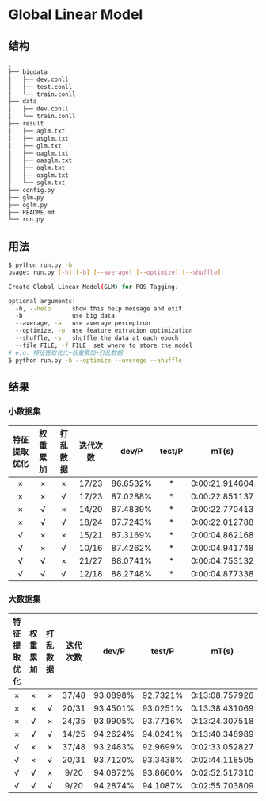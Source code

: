 # Global Linear Model

## 结构

```sh
.
├── bigdata
│   ├── dev.conll
│   ├── test.conll
│   └── train.conll
├── data
│   ├── dev.conll
│   └── train.conll
├── result
│   ├── aglm.txt
│   ├── asglm.txt
│   ├── glm.txt
│   ├── oaglm.txt
│   ├── oasglm.txt
│   ├── oglm.txt
│   ├── osglm.txt
│   └── sglm.txt
├── config.py
├── glm.py
├── oglm.py
├── README.md
└── run.py
```

## 用法

```sh
$ python run.py -h
usage: run.py [-h] [-b] [--average] [--optimize] [--shuffle]

Create Global Linear Model(GLM) for POS Tagging.

optional arguments:
  -h, --help      show this help message and exit
  -b              use big data
  --average, -a   use average perceptron
  --optimize, -o  use feature extracion optimization
  --shuffle, -s   shuffle the data at each epoch
  --file FILE, -f FILE  set where to store the model
# e.g. 特征提取优化+权重累加+打乱数据
$ python run.py -b --optimize --average --shuffle 
```

## 结果

### 小数据集

| 特征提取优化 | 权重累加 | 打乱数据 | 迭代次数 |  dev/P   | test/P |     mT(s)      |
| :----------: | :------: | :------: | :------: | :------: | :----: | :------------: |
|      ×       |    ×     |    ×     |  17/23   | 86.6532% |   *    | 0:00:21.914604 |
|      ×       |    ×     |    √     |  17/23   | 87.0288% |   *    | 0:00:22.851137 |
|      ×       |    √     |    ×     |  14/20   | 87.4839% |   *    | 0:00:22.770413 |
|      ×       |    √     |    √     |  18/24   | 87.7243% |   *    | 0:00:22.012788 |
|      √       |    ×     |    ×     |  15/21   | 87.3169% |   *    | 0:00:04.862168 |
|      √       |    ×     |    √     |  10/16   | 87.4262% |   *    | 0:00:04.941748 |
|      √       |    √     |    ×     |  21/27   | 88.0741% |   *    | 0:00:04.753132 |
|      √       |    √     |    √     |  12/18   | 88.2748% |   *    | 0:00:04.877338 |

### 大数据集

| 特征提取优化 | 权重累加 | 打乱数据 | 迭代次数 |  dev/P   |  test/P  |     mT(s)      |
| :----------: | :------: | :------: | :------: | :------: | :------: | :------------: |
|      ×       |    ×     |    ×     |  37/48   | 93.0898% | 92.7321% | 0:13:08.757926 |
|      ×       |    ×     |    √     |  20/31   | 93.4501% | 93.0251% | 0:13:38.431069 |
|      ×       |    √     |    ×     |  24/35   | 93.9905% | 93.7716% | 0:13:24.307518 |
|      ×       |    √     |    √     |  14/25   | 94.2624% | 94.0241% | 0:13:40.348989 |
|      √       |    ×     |    ×     |  37/48   | 93.2483% | 92.9699% | 0:02:33.052827 |
|      √       |    ×     |    √     |  20/31   | 93.7120% | 93.3438% | 0:02:44.118505 |
|      √       |    √     |    ×     |   9/20   | 94.0872% | 93.8660% | 0:02:52.517310 |
|      √       |    √     |    √     |   9/20   | 94.2874% | 94.1087% | 0:02:55.703809 |